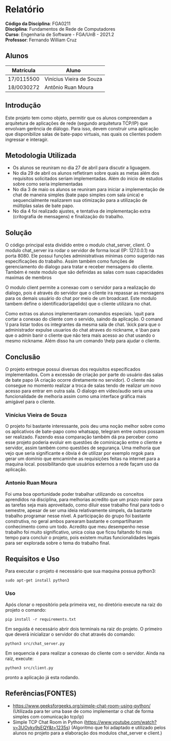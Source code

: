 # Relatório

**Código da Disciplina**: FGA0211<br>
**Disciplina**: Fundamentos de Rede de Computadores<br>
**Curso**: Engenharia de Software - FGA/UnB - 2021.2<br>
**Professor**: Fernando William Cruz<br>

## Alunos
|Matrícula | Aluno |
| -- | -- |
| 17/0115500  | Vinícius Vieira de Souza |
| 18/0030272  |  Antônio Ruan Moura |

## Introdução
Este projeto tem como objeto, permitir que os alunos compreendam a arquitetura de aplicações de rede
(segundo arquitetura TCP/IP) que envolvam gerência de diálogo. Para isso, devem construir uma
aplicação que disponibilize salas de bate-papo virtuais, nas quais os clientes podem ingressar e interagir.

## Metodologia Utilizada
- Os alunos se reuniram no dia 27 de abril para discutir a liguagem.
- No dia 29 de abril os alunos refletiram sobre quais as metas além dos requisitos solicitados seriam implementadas. Além do inicio de estudos sobre como seria implementadas
- No dia 3 de maio os alunos se reuniram para iniciar a implementação de chat de maneira simples (bate papo simples com sala única) e sequencialmente realizarem sua otimização para a utilização de múltiplas salas de bate papo.
- No dia 4 foi realizado ajustes, e tentativa de implementação extra (critografia de mensagens) e finalização do trabalho.

## Solução
O código principal esta dividido entre o modulo chat_server, client. 
O modulo chat_server ira rodar o servidor de forma local (IP: 127.0.0.1) na porta 8080. Ele possui funções administrativas mínimas como sugerido nas especificações do trabalho. Assim também como funções de gerenciamento do dialogo para tratar e receber mensagens do cliente. Também é neste modulo que são definidas as salas com suas capacidades maximas de membros

O modulo client permite a conexao com o servidor para a realização do dialogo, pois é através do servidor que o cliente ira repassar as mensagens para os demais usuário do chat por meio de um broadcast. Este modulo tambem define o identificador(apelido) que o cliente utilizara no chat.

Como extras os alunos implementaram comandos especiais. \quit para cortar a conexao do cliente com o servido, saindo da aplicação. O comand \l para listar todos os integrantes da mesma sala de chat. \kick para que o administrador expulse usuarios do chat atraves do nickname, e \ban para que o admin banir o cliente que não tera mais acesso ao chat usando o mesmo nickname.  Além disso ha um comando \help para ajudar o cliente.

## Conclusão
O projeto entregue possui diversas dos requisitos especificados implementados. Com a excessão de criação por parte do usuário das salas de bate papo (A criação ocorre diretamente no servidor). O cliente não consegue no momento realizar a troca de salas tendo de realizar um novo acesso para entrar em outra sala. O dialogo em vídeo/audio seria uma funcionalidade de melhoria assim como uma interface gráfica mais amigável para o cliente.

### Vinícius Vieira de Souza
O projeto foi bastante interessante, pois deu uma noção melhor sobre como os aplicativos de bate-papo como whatsapp, telegram entre outros possam ser realizado. Fazendo essa comparação também dá pra perceber como esse projeto poderia evoluir em questões de cominicação entre o cliente e servidor, assim também como questões de segurança. Uma melhoria que vejo que seria significante e óbvia é de utilizar por exemplo nrgok para gerar um domínio que emcaminhe as requisições feitas na internet para a maquina local. possibilitando que usuários externos a rede façam uso da aplicação.

### Antonio Ruan Moura
Foi uma boa oportunidade poder trabalhar utilizando os conceitos aprendidos na disciplina, para melhorias acredito que um prazo maior para as tarefas seja mais aproveitado, como diluir esse trabalho final para todo o semestre, apesar de ser uma ideia relativamente simpels, da bastante trabalho programar nesse nível. A participação do grupo foi bastante construtiva, no geral ambos parearam bastante e compartilharam conhecimento como um todo. Acredito que meu desempenho nesse trabalho foi muito significativo, unica coisa que ficou faltando foi mais tempo para concluir o projeto, pois existem muitas funcionalidades legais para ser explorada sobre o tema do trabalho final.


## Requisitos e Uso
Para executar o projeto é necessário que sua maquina possua python3:
```
sudo apt-get install python3
```
### Uso
Após clonar o repositório pela primeira vez, no diretório execute na raiz do projeto o comando:
```
pip install -r requirements.txt
```
Em seguida é necessário abrir dois terminais na raiz do projeto. O primeiro que deverá inicializar o servidor do chat através do comando:
```
python3 src/chat_server.py
```
Em sequencia é para realizar a conexao do cliente com o servidor. Ainda na raiz, execute:
```
python3 src/client.py
```
pronto a aplicação já esta rodando.

## Referências(FONTES)

- https://www.geeksforgeeks.org/simple-chat-room-using-python/ (Utilizada para ter uma base de como implementar o chat de forma simples com comunicação tcp/ip)
- Simple TCP Chat Room in Python (https://www.youtube.com/watch?v=3UOyky9sEQY&t=1235s) (Algoritmo que foi adaptado e utilizado pelos alunos no projeto para a elaboração dos modulos chat_server e client.)
